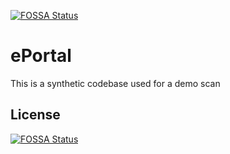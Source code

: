 [![FOSSA Status](https://app.fossa.com/api/projects/git%2Bgithub.com%2FMartin-SourceCode%2FePortal-Test---SCC.svg?type=shield)](https://app.fossa.com/projects/git%2Bgithub.com%2FMartin-SourceCode%2FePortal-Test---SCC?ref=badge_shield)

ePortal
===============
This is a synthetic codebase used for a demo scan

## License
[![FOSSA Status](https://app.fossa.com/api/projects/git%2Bgithub.com%2FMartin-SourceCode%2FePortal-Test---SCC.svg?type=large)](https://app.fossa.com/projects/git%2Bgithub.com%2FMartin-SourceCode%2FePortal-Test---SCC?ref=badge_large)